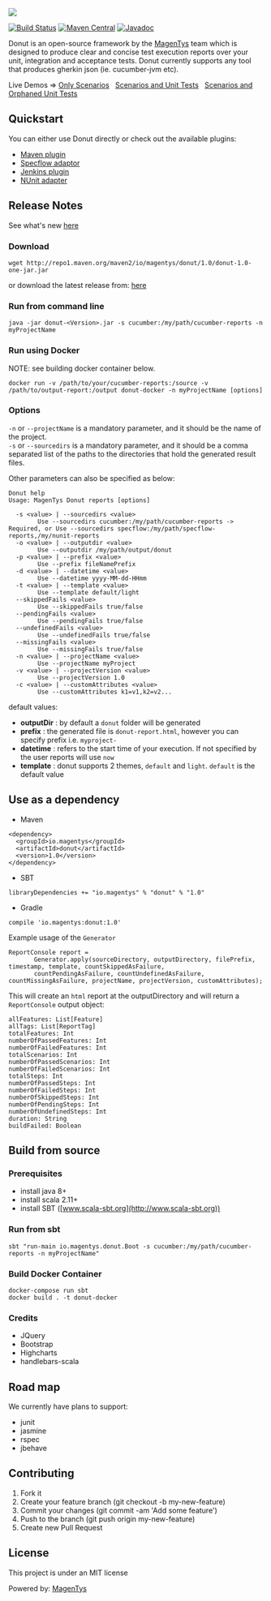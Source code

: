 ![](http://magentys.github.io/donut/img/Donut-05.png)

[![Build Status](https://travis-ci.org/MagenTys/donut.svg?branch=master)](https://travis-ci.org/MagenTys/donut)
[![Maven Central](https://maven-badges.herokuapp.com/maven-central/io.magentys/donut/badge.svg)](https://maven-badges.herokuapp.com/maven-central/io.magentys/donut)
[![Javadoc](https://javadoc-emblem.rhcloud.com/doc/io.magentys/donut/badge.svg)](http://www.javadoc.io/doc/io.magentys/donut)

Donut is an open-source framework by the [MagenTys](https://magentys.io) team which is designed to produce clear and concise test execution reports over your unit, integration and acceptance tests.
Donut currently supports any tool that produces gherkin json (ie. cucumber-jvm etc).

Live Demos => [Only Scenarios](http://magentys.github.io/donut/demo.html)&nbsp;&nbsp;&nbsp;[Scenarios and Unit Tests](http://magentys.github.io/donut/demo-scenarios-and-unitTests.html)&nbsp;&nbsp;&nbsp;[Scenarios and Orphaned Unit Tests](http://magentys.github.io/donut/demo-scenarios-and-orphanedUnitTests.html)

## Quickstart
You can either use Donut directly or check out the available plugins:
* [Maven plugin](https://github.com/MagenTys/donut-maven-plugin)
* [Specflow adaptor](https://github.com/MagenTys/SpecNuts)
* [Jenkins plugin](https://github.com/MagenTys/donut-jenkins-plugin)
* [NUnit adapter](https://github.com/MagenTys/donut-nunit-adapter)

## Release Notes
See what's new [here](release-notes.md)

### Download
```
wget http://repo1.maven.org/maven2/io/magentys/donut/1.0/donut-1.0-one-jar.jar
```
or download the latest release from: [here](http://repo1.maven.org/maven2/io/magentys/donut/1.0/donut-1.0-one-jar.jar)

### Run from command line

```
java -jar donut-<Version>.jar -s cucumber:/my/path/cucumber-reports -n myProjectName
```

### Run using Docker

NOTE: see building docker container below.

```
docker run -v /path/to/your/cucumber-reports:/source -v /path/to/output-report:/output donut-docker -n myProjectName [options]
```

### Options

`-n` or `--projectName` is a mandatory parameter, and it should be the name of the project.  
`-s` or `--sourcedirs` is a mandatory parameter, and it should be a comma separated list of the paths to the directories that hold the generated result files.

Other parameters can also be specified as below:

```
Donut help
Usage: MagenTys Donut reports [options]

  -s <value> | --sourcedirs <value>
        Use --sourcedirs cucumber:/my/path/cucumber-reports -> Required, or Use --sourcedirs specflow:/my/path/specflow-reports,/my/nunit-reports
  -o <value> | --outputdir <value>
        Use --outputdir /my/path/output/donut
  -p <value> | --prefix <value>
        Use --prefix fileNamePrefix
  -d <value> | --datetime <value>
        Use --datetime yyyy-MM-dd-HHmm
  -t <value> | --template <value>
        Use --template default/light
  --skippedFails <value>
        Use --skippedFails true/false
  --pendingFails <value>
        Use --pendingFails true/false
  --undefinedFails <value>
        Use --undefinedFails true/false
  --missingFails <value>
        Use --missingFails true/false
  -n <value> | --projectName <value>
        Use --projectName myProject
  -v <value> | --projectVersion <value>
        Use --projectVersion 1.0
  -c <value> | --customAttributes <value>
        Use --customAttributes k1=v1,k2=v2...
```

default values:
* **outputDir** : by default a `donut` folder will be generated
* **prefix** : the generated file is `donut-report.html`, however you can specify prefix i.e. `myproject-`
* **datetime** : refers to the start time of your execution. If not specified by the user reports will use `now`
* **template** : donut supports 2 themes, `default` and `light`. `default` is the default value

## Use as a dependency

* Maven
```
<dependency>
  <groupId>io.magentys</groupId>
  <artifactId>donut</artifactId>
  <version>1.0</version>
</dependency>
```

* SBT
```
libraryDependencies += "io.magentys" % "donut" % "1.0"
```

* Gradle
```
compile 'io.magentys:donut:1.0'
```

Example usage of the `Generator`

```
ReportConsole report =
       Generator.apply(sourceDirectory, outputDirectory, filePrefix, timestamp, template, countSkippedAsFailure,         
       countPendingAsFailure, countUndefinedAsFailure, countMissingAsFailure, projectName, projectVersion, customAttributes);
```

This will create an `html` report at the outputDirectory and will return a `ReportConsole` output object:

```
allFeatures: List[Feature]
allTags: List[ReportTag]
totalFeatures: Int
numberOfPassedFeatures: Int
numberOfFailedFeatures: Int
totalScenarios: Int
numberOfPassedScenarios: Int
numberOfFailedScenarios: Int
totalSteps: Int
numberOfPassedSteps: Int
numberOfFailedSteps: Int
numberOfSkippedSteps: Int
numberOfPendingSteps: Int
numberOfUndefinedSteps: Int
duration: String
buildFailed: Boolean
```

## Build from source

### Prerequisites

* install java 8+
* install scala 2.11+
* install SBT ([www.scala-sbt.org](http://www.scala-sbt.org))

### Run from sbt

`sbt "run-main io.magentys.donut.Boot -s cucumber:/my/path/cucumber-reports -n myProjectName" `

### Build Docker Container

```
docker-compose run sbt
docker build . -t donut-docker
```

### Credits

* JQuery
* Bootstrap
* Highcharts
* handlebars-scala

## Road map

We currently have plans to support:
* junit
* jasmine
* rspec
* jbehave

## Contributing

1. Fork it
2. Create your feature branch (git checkout -b my-new-feature)
3. Commit your changes (git commit -am 'Add some feature')
4. Push to the branch (git push origin my-new-feature)
5. Create new Pull Request

## License

This project is under an MIT license

Powered by: [MagenTys](http://magentys.io)

